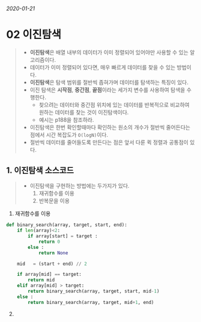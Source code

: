 ###### 2020-01-21
# 02 이진탐색
> - **이진탐색**은 배열 내부의 데이터가 이미 정렬되어 있어야만 사용할 수 있는 알고리즘이다.
> - 데이터가 이미 정렬되어 있다면, 매우 빠르게 데이터를 찾을 수 있는 방법이다.
> - **이진탐색**은 탐색 범위를 절반씩 좁혀가며 데이터를 탐색하는 특징이 있다.
> - 이진 탐색은 **시작점**, **중간점**, **끝점**이라는 세가지 변수를 사용하여 탐색을 수행한다.
>   - 찾으려는 데이터와 중간점 위치에 있는 데이터를 반복적으로 비교하여 원하는 데이터를 찾는 것이 이진탐색이다.
>   - 예시는 p188을 참조하라.
> - 이진탐색은 한번 확인할때마다 확인하는 원소의 개수가 절반씩 줄어든다는 점에서 시간 복잡도가 `O(logN)`이다. 
>  - 절반씩 데이터를 줄어들도록 만든다는 점은 앞서 다룬 퀵 정렬과 공통점이 있다.


## 1. 이진탐색 소스코드
> - 이진탐색을 구현하는 방법에는 두가지가 있다.
>   1) 재귀함수를 이용
>   2) 반복문을 이용

1) 재귀함수를 이용
```python
def binary_search(array, target, start, end):
    if len(array)<2:
        if array[start] = target :
            return 0
        else :
            return None

    mid   = (start + end) // 2

    if array[mid] == target:
        return mid
    elif array[mid] > target:
        return binary_search(array, target, start, mid-1)
    else :
        return binary_search(array, target, mid+1, end)
```

2) 
